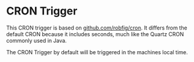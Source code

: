# CRON Trigger

This CRON trigger is based on [github.com/robfig/cron](https://godoc.org/github.com/robfig/cron). It differs from the default CRON because it includes
seconds, much like the Quartz CRON commonly used in Java.

The CRON Trigger by default will be triggered in the machines local time.

